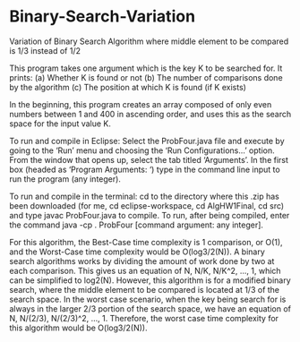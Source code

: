 # Binary-Search-Variation
Variation of Binary Search Algorithm where middle element to be compared is 1/3 instead of 1/2 


This program takes one argument which is the key K to be searched for. It prints: 
  (a) Whether K is found or not 
  (b) The number of comparisons done by the algorithm 
  (c) The position at which K is found (if K exists) 
  
In the beginning, this program creates an array composed of only even numbers between 1 and 400 in ascending order, and uses this as the search space for the input value K. 

To run and compile in Eclipse: Select the ProbFour.java file and execute by going to the
‘Run’ menu and choosing the ‘Run Configurations...’ option. From the window that opens up, select the tab titled ‘Arguments’.
In the first box (headed as ‘Program Arguments: ‘) type in the command line input to run the program (any integer).

To run and compile in the terminal: cd to the directory where this .zip has been downloaded (for me, cd eclipse-workspace, cd AlgHW1Final, cd src) and type javac ProbFour.java to compile. To run, after being compiled, enter the command java -cp . ProbFour [command argument: any integer].

For this algorithm, the Best-Case time complexity is 1 comparison, or O(1), and the Worst-Case time complexity would be O(log3/2(N)). A binary search algorithms works by dividing the amount of work done by two at each comparison. This gives us an equation of N, N/K, N/K^2, ..., 1, which can be simplified to log2(N). However, this algorithm is for a modified binary search, where the middle element to be compared is located at 1/3 of the search space. In the worst case scenario, when the key being search for is always in the larger 2/3 portion of the search space, we have an equation of N, N/(2/3), N/(2/3)^2, ..., 1. Therefore, the worst case time complexity for this algorithm would be O(log3/2(N)).
